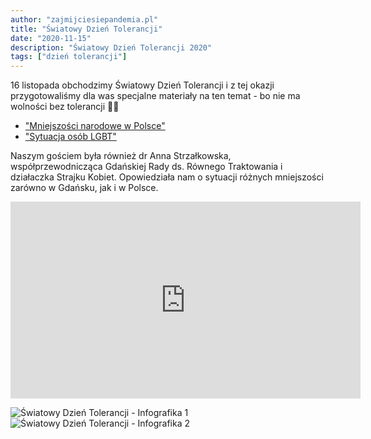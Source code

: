 ```yaml
---
author: "zajmijciesiepandemia.pl"
title: "Światowy Dzień Tolerancji"
date: "2020-11-15"
description: "Światowy Dzień Tolerancji 2020"
tags: ["dzień tolerancji"]
---
```


16 listopada obchodzimy Światowy Dzień Tolerancji i z tej okazji przygotowaliśmy dla was specjalne materiały na ten temat - bo nie ma wolności bez tolerancji ✌🏻
- ["Mniejszości narodowe w Polsce"](/posty/mniejszosci_narodowe)
- ["Sytuacja osób LGBT"](/posty/dyskryminacja_lgbt)

Naszym gościem była również dr Anna Strzałkowska, współprzewodnicząca Gdańskiej Rady ds. Równego Traktowania i działaczka Strajku Kobiet. Opowiedziała nam o sytuacji różnych mniejszości zarówno w Gdańsku, jak i w Polsce.  
<center><iframe width="560" height="315" src="https://www.youtube.com/embed/g8XwYCwGYrw" frameborder="0" allow="accelerometer; autoplay; clipboard-write; encrypted-media; gyroscope; picture-in-picture" allowfullscreen></iframe></center>

![Światowy Dzień Tolerancji - Infografika 1](/img/dzien_tolerancji_1.jpg)
![Światowy Dzień Tolerancji - Infografika 2](/img/dzien_tolerancji_2.jpg)